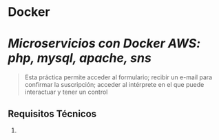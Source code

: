 # Docker

# _Microservicios con Docker AWS: php, mysql, apache, sns_

> Esta práctica permite acceder al formulario; recibir un e-mail para confirmar la suscripción; acceder al intérprete en el que puede interactuar y tener un control 

## Requisitos Técnicos

1. 
